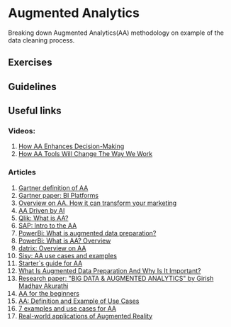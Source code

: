 # Augmented Analytics
Breaking down Augmented Analytics(AA) methodology on example of the data cleaning process.  

## Exercises 

## Guidelines 

## Useful links 
### Videos:
1. <a href="https://www.youtube.com/watch?v=kyFrQRPGpAM" target="_blank">How AA Enhances Decision-Making</a>
2. <a href="https://www.youtube.com/watch?v=ascreEpm33A&t=0s" target="_blank">How AA Tools Will Change The Way We Work</a>
### Articles
1. <a href="https://www.gartner.com/en/documents/3773164" target="_blank">Gartner definition of AA</a> 
2. <a href="https://cedar.princeton.edu/sites/g/files/toruqf1076/files/media/gartner_bi_comparison_2018.pdf" target="_blank">Gartner paper: BI Platforms</a> 
3. <a href="https://www.adverity.com/augmented-analytics" target="_blank">Overview on AA. How it can transform your marketing</a>
4. <a href="https://www.mdpi.com/1424-8220/22/20/8071"  target="_blank">AA Driven by AI</a>
5. <a href="https://www.qlik.com/us/augmented-analytics" target="_blank">Qlik: What is AA?</a>
6. <a href="https://www.sap.com/insights/what-is-augmented-analytics.html"  target="_blank">SAP: Intro to the AA</a>
7. <a href="https://powerbi.microsoft.com/en-us/what-is-augmented-data-preparation/" target="_blank">PowerBi: What is augmented data preparation?</a>
8. <a href="https://powerbi.microsoft.com/en-us/augmented-analytics/ " target="_blank">PowerBi: What is AA? Overview</a>
9. <a href="https://datrixgroup.com/en/augmented-analytics/"  target="_blank">datrix: Overview on AA</a>
10. <a href="https://sisudata.com/blog/augmented-analytics-use-cases-and-examples" target="_blank"> Sisy: AA use cases and examples </a>
11. <a href="https://www.selecthub.com/business-analytics/augmented-analytics-guide/" target="_blank">Starter`s guide for AA </a>
12. <a href="https://www.smarten.com/blog/what-is-augmented-data-preparation-and-why-is-it-important/" target="_blank">What Is Augmented Data Preparation And Why Is It Important?</a>
13.  <a href="https://www.researchgate.net/publication/347442365_BIG_DATA_AUGMENTED_ANALYTICS" target="_blank">Research paper: "BIG DATA & AUGMENTED ANALYTICS" by Girish Madhav Akurathi</a>
14. <a href="https://analyticsindiamag.com/a-primer-to-augmented-analytics-for-the-beginners/" target="_blank">AA for the beginners</a>
15. <a href="https://www.freecodecamp.org/news/what-is-augmented-analytics-definition-example/" target="_blank">AA: Definition and Example of Use Cases </a>
16. <a href="https://unscrambl.com/blog/7-augmented-intelligence-examples-and-industry-use-cases/" target="_blank"> 7 examples and use cases for AA</a>
17.  <a href="https://www.allerin.com/blog/what-if-we-told-you-that-augmented-reality-had-been-a-part-of-human-life-for-a-long-time-surprised-dont-be-with-emerging-technologies-ar-has-improved-a-lot-and-so-has-its-uses-augmented"  target="_blank">Real-world applications of Augmented Reality</a>

